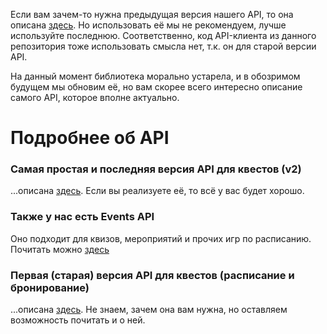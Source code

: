 Если вам зачем-то нужна предыдущая версия нашего API, то она описана [здесь](APIv1.md). Но использовать её мы не рекомендуем, лучше используйте последнюю.
Соответственно, код API-клиента из данного репозитория тоже использовать смысла нет, т.к. он для старой версии API.

На данный момент библиотека морально устарела, и в обозримом будущем мы обновим её,
но вам скорее всего интересно описание самого API, которое вполне актуально.

Подробнее об API
=======

### Самая простая и последняя версия API для квестов (v2)

...описана [здесь](docs/APIv2.md). Если вы реализуете её, то всё у вас будет хорошо.

### Также у нас есть Events API

Оно подходит для квизов, мероприятий и прочих игр по расписанию. Почитать можно [здесь](docs/EventsAPIv1.md)

### Первая (старая) версия API для квестов (расписание и бронирование)

...описана [здесь](docs/APIv1.md). Не знаем, зачем она вам нужна, но оставляем возможность почитать и о ней.
